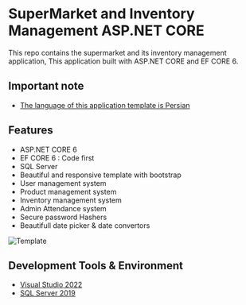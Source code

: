 # SuperMarket and Inventory Management ASP.NET CORE 
This repo contains the supermarket and its inventory management application,
This application built with ASP.NET CORE and EF CORE 6.

## Important note
* [The language of this application template is Persian](#language)

## Features 
* ASP.NET CORE 6
* EF CORE 6 : Code first
* SQL Server
* Beautiful and responsive template with bootstrap
* User management system
* Product management system
* Inventory management system
* Admin Attendance system
* Secure password Hashers
* Beautifull date picker & date convertors

![Template](https://user-images.githubusercontent.com/93282110/171042876-dcec513a-7ec9-40e1-8ac7-cd60da6cc760.png)

## Development Tools & Environment
* [Visual Studio 2022](https://visualstudio.microsoft.com/vs/)
* [SQL Server 2019](https://www.microsoft.com/en-us/sql-server/sql-server-2019)
